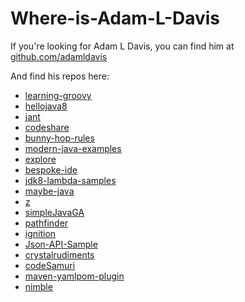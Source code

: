 # Where-is-Adam-L-Davis
If you're looking for Adam L Davis, you can find him at [github.com/adamldavis](http://github.com/adamldavis)

And find his repos here:
* [learning-groovy](http://github.com/adamldavis/learning-groovy)
* [hellojava8](http://github.com/adamldavis/hellojava8)
* [jant](http://github.com/adamldavis/jant)
* [codeshare](http://github.com/adamldavis/codeshare)
* [bunny-hop-rules](http://github.com/adamldavis/bunny-hop-rules)
* [modern-java-examples](http://github.com/adamldavis/modern-java-examples)
* [explore](http://github.com/adamldavis/explore)
* [bespoke-ide](http://github.com/adamldavis/bespoke-ide)
* [jdk8-lambda-samples](http://github.com/adamldavis/jdk8-lambda-samples)
* [maybe-java](http://github.com/adamldavis/maybe-java)
* [z](http://github.com/adamldavis/z)
* [simpleJavaGA](http://github.com/adamldavis/simpleJavaGA)
* [pathfinder](http://github.com/adamldavis/pathfinder)
* [ignition](http://github.com/adamldavis/ignition)
* [Json-API-Sample](http://github.com/adamldavis/Json-API-Sample)
* [crystalrudiments](http://github.com/adamldavis/crystalrudiments)
* [codeSamuri](http://github.com/adamldavis/codeSamuri)
* [maven-yamlpom-plugin](http://github.com/adamldavis/maven-yamlpom-plugin)
* [nimble](http://github.com/adamldavis/nimble)
